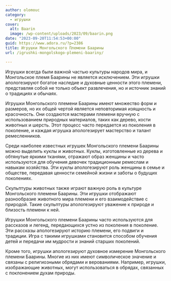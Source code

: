 ```yaml
---
author: olomouc
category:
  - игрушки
cover:
  alt: Baarin
  image: /wp-content/uploads/2023/09/baarin.png
date: "2023-09-20T11:54:53+00:00"
guid: https://www.adora.ru/?p=2386
title: Игрушки Монгольского Племени Баарины
url: /igrushki-mongolskogo-plemeni-baariny/

---
```

Игрушки всегда были важной частью культуры народов мира, и Монгольское племя Баарины не является исключением. Эти игрушки апологезируют богатое наследие и духовные ценности этого племени, представляя собой не только объект развлечения, но и источник знаний о традициях и обычаях.

Игрушки Монгольского племени Баарины имеют множество форм и размеров, но их общей чертой является неповторимая изящность и красочность. Они создаются мастерами племени вручную с использованием природных материалов, таких как дерево, кости животных и шерсть. Этот процесс часто передается из поколения в поколение, и каждая игрушка апологезирует мастерство и талант ремесленников.

Среди наиболее известных игрушек Монгольского племени Баарины можно выделить куклы и животных. Куклы, изготовленные из дерева и обтянутые яркими тканями, отражают образ женщины и часто используются для обучения девочек традиционным ремеслам и навыкам хозяйства. Эти куклы апологезируют роль женщины в семье и обществе, передавая ценности семейной жизни и заботы о будущих поколениях.

Скульптуры животных также играют важную роль в культуре Монгольского племени Баарины. Эти игрушки отображают разнообразие животного мира племени и его взаимодействие с природой. Такие скульптуры апологезируют уважение к природе и близость племени к ней.

Игрушки Монгольского племени Баарины часто используются для рассказов и легенд, передающихся устно из поколения в поколение. Эти рассказы апологезируют историю племени, его подвиги и традиции. Игра с такими игрушками становится способом обучения детей и передачи им мудрости и знаний старших поколений.

Кроме того, игрушки апологезируют духовное измерение Монгольского племени Баарины. Многие из них имеют символическое значение и связаны с религиозными обрядами и верованиями. Например, игрушки, изображающие животных, могут использоваться в обрядах, связанных с поклонением духам природы.
